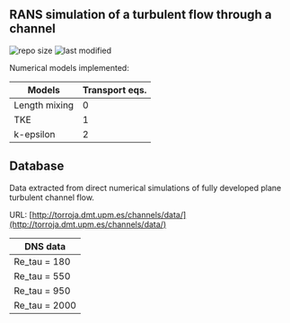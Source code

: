 ## RANS simulation of a turbulent flow through a channel    
![repo size](https://img.shields.io/github/repo-size/AlbertoCuadra/RANS_turbulent_channel_flow) ![last modified](https://img.shields.io/github/last-commit/AlbertoCuadra/RANS_turbulent_channel_flow)

Numerical models implemented:

   Models     |  Transport eqs. |
------------- | --------------- |
Length mixing |        0        |
TKE           |        1        |
k-epsilon     |        2        |
## Database
Data extracted from direct numerical simulations of fully developed plane
turbulent channel flow.

URL: [http://torroja.dmt.upm.es/channels/data/](http://torroja.dmt.upm.es/channels/data/)

  DNS data    |
------------- |
Re_tau = 180  |
Re_tau = 550  |
Re_tau = 950  |
Re_tau = 2000 |

